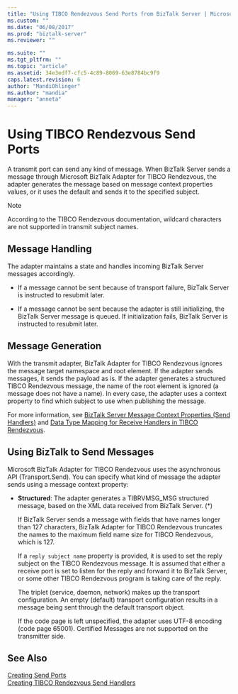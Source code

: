 ```yaml
---
title: "Using TIBCO Rendezvous Send Ports from BizTalk Server | Microsoft Docs"
ms.custom: ""
ms.date: "06/08/2017"
ms.prod: "biztalk-server"
ms.reviewer: ""

ms.suite: ""
ms.tgt_pltfrm: ""
ms.topic: "article"
ms.assetid: 34e3edf7-cfc5-4c89-8069-63e8784bc9f9
caps.latest.revision: 6
author: "MandiOhlinger"
ms.author: "mandia"
manager: "anneta"
---
```

# Using TIBCO Rendezvous Send Ports
A transmit port can send any kind of message. When BizTalk Server sends a message through Microsoft BizTalk Adapter for TIBCO Rendezvous, the adapter generates the message based on message context properties values, or it uses the default and sends it to the specified subject.  
  
> [!NOTE]
>  According to the TIBCO Rendezvous documentation, wildcard characters are not supported in transmit subject names.  
  
## Message Handling  
 The adapter maintains a state and handles incoming BizTalk Server messages accordingly.  
  
-   If a message cannot be sent because of transport failure, BizTalk Server is instructed to resubmit later.  
  
-   If a message cannot be sent because the adapter is still initializing, the BizTalk Server message is queued. If initialization fails, BizTalk Server is instructed to resubmit later.  
  
## Message Generation  
 With the transmit adapter, BizTalk Adapter for TIBCO Rendezvous ignores the message target namespace and root element. If the adapter sends messages, it sends the payload as is. If the adapter generates a structured TIBCO Rendezvous message, the name of the root element is ignored (a message does not have a name). In every case, the adapter uses a context property to find which subject to use when publishing the message.  
  
 For more information, see [BizTalk Server Message Context Properties (Send Handlers)](../core/biztalk-server-message-context-properties-send-handlers.md) and [Data Type Mapping for Receive Handlers in TIBCO Rendezvous](../core/data-type-mapping-for-receive-handlers-in-tibco-rendezvous.md).  

## Using BizTalk to Send Messages
Microsoft BizTalk Adapter for TIBCO Rendezvous uses the asynchronous API (Transport.Send). You can specify what kind of message the adapter sends using a message context property:  
  
- **Structured**: The adapter generates a TIBRVMSG_MSG structured message, based on the XML data received from BizTalk Server. (*)  
  
  If BizTalk Server sends a message with fields that have names longer than 127 characters, BizTalk Adapter for TIBCO Rendezvous truncates the names to the maximum field name size for TIBCO Rendezvous, which is 127.  
  
  If a `reply subject name` property is provided, it is used to set the reply subject on the TIBCO Rendezvous message. It is assumed that either a receive port is set to listen for the reply and forward it to BizTalk Server, or some other TIBCO Rendezvous program is taking care of the reply.  
  
  The triplet (service, daemon, network) makes up the transport configuration. An empty (default) transport configuration results in a message being sent through the default transport object.  
  
  If the code page is left unspecified, the adapter uses UTF-8 encoding (code page 65001). Certified Messages are not supported on the transmitter side.  
  
## See Also  
 [Creating Send Ports](../core/creating-send-ports2.md)   
 [Creating TIBCO Rendezvous Send Handlers](../core/creating-tibco-rendezvous-send-handlers.md)